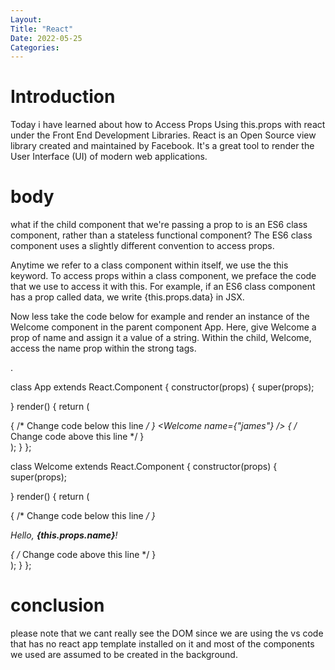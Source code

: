 ```yaml
---
Layout:
Title: "React"
Date: 2022-05-25
Categories:
---
```


# Introduction

Today i have learned about how to Access Props Using this.props
 with react
under the Front End Development Libraries.
React is an Open Source view library created and maintained by Facebook. It's a 
great tool to render the User Interface
(UI) of modern web applications.

# body

 what if the child component that we're passing a prop to is an ES6 class component, rather than a stateless functional component? The ES6 class component uses a slightly different convention to access props.

 Anytime we refer to a class component within itself, we use the this keyword. To access props within a class component, we preface the code that we use to access it with this. For example, if an ES6 class component has a prop called data, we write {this.props.data} in JSX.

 Now less take the code below for example and render an instance of the Welcome component in the parent component App. Here, give Welcome a prop of name and assign it a value of a string. Within the child, Welcome, access the name prop within the strong tags.

.


 class App extends React.Component {
  constructor(props) {
    super(props);

  }
  render() {
    return (
        <div>
            { /* Change code below this line */ }
            <Welcome name={"james"} />
            { /* Change code above this line */ }
        </div>
    );
  }
};

class Welcome extends React.Component {
  constructor(props) {
    super(props);

  }
  render() {
    return (
        <div>
          { /* Change code below this line */ }
          <p>Hello, <strong>{this.props.name}</strong>!</p>
          { /* Change code above this line */ }
        </div>
    );
  }
};

# conclusion
please note that  we cant really see the DOM since we are using the 
vs code that has no react app template installed
on it and most of the components we used are assumed to be created in the background.
